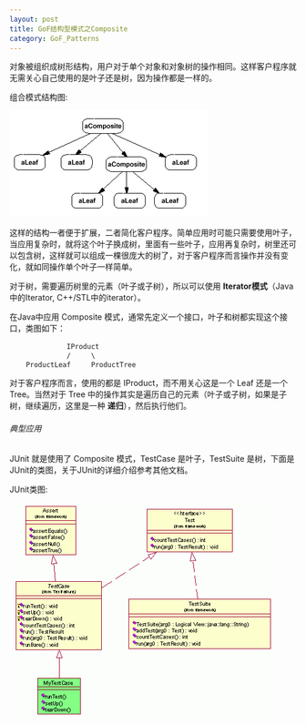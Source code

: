 ```yaml
---
layout: post
title: GoF结构型模式之Composite
category: GoF_Patterns
---
```


对象被组织成树形结构，用户对于单个对象和对象树的操作相同。这样客户程序就无需关心自己使用的是叶子还是树，因为操作都是一样的。 

组合模式结构图:

![](/img/gof/compo073.gif)

这样的结构一者便于扩展，二者简化客户程序。简单应用时可能只需要使用叶子，当应用复杂时，就将这个叶子换成树，里面有一些叶子，应用再复杂时，树里还可以包含树，这样就可以组成一棵很庞大的树了，对于客户程序而言操作并没有变化，就如同操作单个叶子一样简单。 

对于树，需要遍历树里的元素（叶子或子树），所以可以使用 **Iterator模式**（Java中的Iterator, C++/STL中的iterator）。 

在Java中应用 Composite 模式，通常先定义一个接口，叶子和树都实现这个接口，类图如下： 

```
              IProduct
              /     \
    ProductLeaf     ProductTree
```

对于客户程序而言，使用的都是 IProduct，而不用关心这是一个 Leaf 还是一个 Tree。当然对于 Tree 中的操作其实是遍历自己的元素（叶子或子树，如果是子树，继续遍历，这里是一种 **递归**），然后执行他们。 

###### 典型应用

JUnit 就是使用了 Composite 模式，TestCase 是叶子，TestSuite 是树，下面是JUnit的类图，关于JUnit的详细介绍参考其他文档。

JUnit类图:

![](/img/gof/junit.gif)

